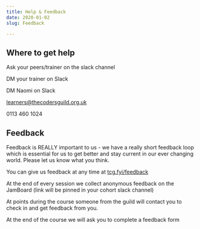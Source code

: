 ```yaml
---
title: Help & Feedback
date: 2020-01-02
slug: Feedback

---
```

## Where to get help
Ask your peers/trainer on the slack channel

DM your trainer on Slack

DM Naomi on Slack

[learners@thecodersguild.org.uk](learners@thecodersguild.org.uk)

0113 460 1024

## Feedback
Feedback is REALLY important to us - we have a really short feedback loop which is essential for us to get better and stay current in our ever changing world. Please let us know what you think.

You can give us feedback at any time at [tcg.fyi/feedback](tcg.fyi/feedback)

At the end of every session we collect anonymous feedback on the JamBoard (link will be pinned in your cohort slack channel)

At points during the course someone from the guild will contact you to check in and get feedback from you.

At the end of the course we will ask you to complete a feedback form
